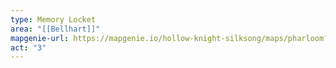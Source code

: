 ```yaml
---
type: Memory Locket
area: "[[Bellhart]]"
mapgenie-url: https://mapgenie.io/hollow-knight-silksong/maps/pharloom?locationIds=478212
act: "3"
---
```


